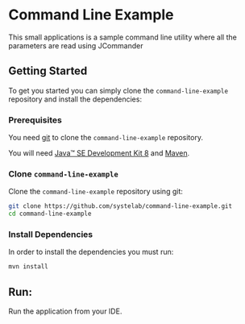 # Command Line Example

This small applications is a sample command line utility where all the parameters are read using JCommander

## Getting Started

To get you started you can simply clone the `command-line-example` repository and install the dependencies:

### Prerequisites

You need [git][git] to clone the `command-line-example` repository.

You will need [Java™ SE Development Kit 8][jdk-download] and [Maven][maven].

### Clone `command-line-example`

Clone the `command-line-example` repository using git:

```bash
git clone https://github.com/systelab/command-line-example.git
cd command-line-example
```

### Install Dependencies

In order to install the dependencies you must run:

```bash
mvn install
```


## Run:

Run the application from your IDE.


[git]: https://git-scm.com/
[maven]: https://maven.apache.org/download.cgi
[jdk-download]: http://www.oracle.com/technetwork/java/javase/downloads
